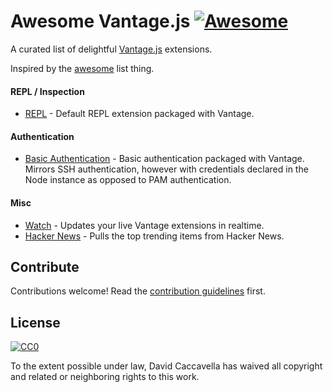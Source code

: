 # Awesome Vantage.js [![Awesome](https://cdn.rawgit.com/sindresorhus/awesome/d7305f38d29fed78fa85652e3a63e154dd8e8829/media/badge.svg)](https://github.com/sindresorhus/awesome)

A curated list of delightful [Vantage.js](https://github.com/dthree/vantage) extensions.

Inspired by the [awesome](https://github.com/sindresorhus/awesome) list thing.

#### REPL / Inspection

- [REPL](https://github.com/vantagejs/vantage-repl) - Default REPL extension packaged with Vantage. 

#### Authentication

- [Basic Authentication](https://github.com/vantagejs/vantage-auth-basic) - Basic authentication packaged with Vantage. Mirrors SSH authentication, however with credentials declared in the Node instance as opposed to PAM authentication.

#### Misc

- [Watch](https://github.com/vantagejs/vantage-watch) - Updates your live Vantage extensions in realtime.
- [Hacker News](https://github.com/vantagejs/vantage-hacker-news) - Pulls the top trending items from Hacker News.

## Contribute

Contributions welcome! Read the [contribution guidelines](contributing.md) first.

## License

[![CC0](http://i.creativecommons.org/p/zero/1.0/88x31.png)](http://creativecommons.org/publicdomain/zero/1.0/)

To the extent possible under law, David Caccavella has waived all copyright and related or neighboring rights to this work.
